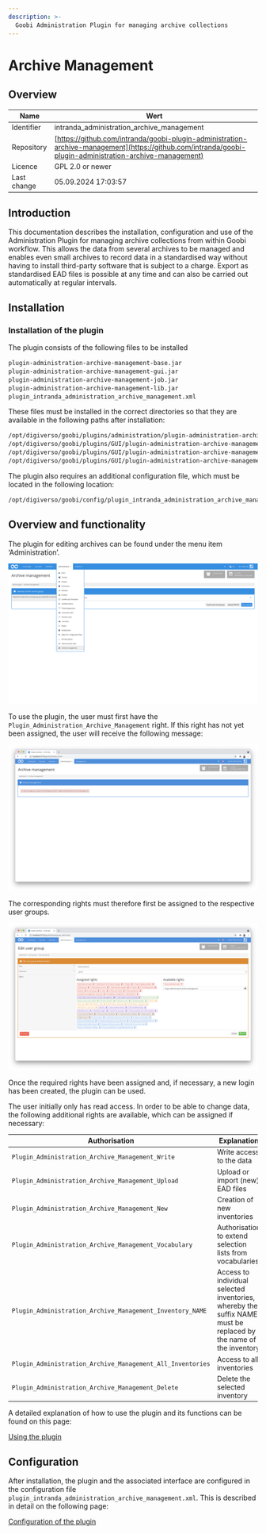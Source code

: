 ```yaml
---
description: >-
  Goobi Administration Plugin for managing archive collections
---
```


# Archive Management

## Overview

Name                     | Wert
-------------------------|-----------
Identifier               | intranda_administration_archive_management
Repository               | [https://github.com/intranda/goobi-plugin-administration-archive-management](https://github.com/intranda/goobi-plugin-administration-archive-management)
Licence              | GPL 2.0 or newer 
Last change    | 05.09.2024 17:03:57


## Introduction
This documentation describes the installation, configuration and use of the Administration Plugin for managing archive collections from within Goobi workflow. This allows the data from several archives to be managed and enables even small archives to record data in a standardised way without having to install third-party software that is subject to a charge. Export as standardised EAD files is possible at any time and can also be carried out automatically at regular intervals.

## Installation

### Installation of the plugin
The plugin consists of the following files to be installed

```bash
plugin-administration-archive-management-base.jar
plugin-administration-archive-management-gui.jar
plugin-administration-archive-management-job.jar
plugin-administration-archive-management-lib.jar
plugin_intranda_administration_archive_management.xml
```

These files must be installed in the correct directories so that they are available in the following paths after installation:

```bash
/opt/digiverso/goobi/plugins/administration/plugin-administration-archive-management-base.jar
/opt/digiverso/goobi/plugins/GUI/plugin-administration-archive-management-gui.jar
/opt/digiverso/goobi/plugins/GUI/plugin-administration-archive-management-job.jar
/opt/digiverso/goobi/plugins/GUI/plugin-administration-archive-management-lib.jar
```

The plugin also requires an additional configuration file, which must be located in the following location:

```bash
/opt/digiverso/goobi/config/plugin_intranda_administration_archive_management.xml
```

## Overview and functionality
The plugin for editing archives can be found under the menu item ‘Administration’.

![Entering the plugin](images/goobi-plugin-administration-archive-management_screen03_en.png)

To use the plugin, the user must first have the `Plugin_Administration_Archive_Management` right. If this right has not yet been assigned, the user will receive the following message:

![Reference to missing user rights](images/goobi-plugin-administration-archive-management_screen01_en.png)

The corresponding rights must therefore first be assigned to the respective user groups.

![Assignment of the required user rights](images/goobi-plugin-administration-archive-management_screen02_en.png)

Once the required rights have been assigned and, if necessary, a new login has been created, the plugin can be used.

The user initially only has read access. In order to be able to change data, the following additional rights are available, which can be assigned if necessary:

Authorisation | Explanation
-------------|-----------
`Plugin_Administration_Archive_Management_Write` | Write access to the data
`Plugin_Administration_Archive_Management_Upload`| Upload or import (new) EAD files
`Plugin_Administration_Archive_Management_New` | Creation of new inventories
`Plugin_Administration_Archive_Management_Vocabulary` | Authorisation to extend selection lists from vocabularies
`Plugin_Administration_Archive_Management_Inventory_NAME` | Access to individual selected inventories, whereby the suffix NAME must be replaced by the name of the inventory
`Plugin_Administration_Archive_Management_All_Inventories` | Access to all inventories
`Plugin_Administration_Archive_Management_Delete` | Delete the selected inventory

A detailed explanation of how to use the plugin and its functions can be found on this page:

[Using the plugin](goobi-plugin-administration-archive-management_page_01_en.md)


## Configuration
After installation, the plugin and the associated interface are configured in the configuration file `plugin_intranda_administration_archive_management.xml`. This is described in detail on the following page:

[Configuration of the plugin](goobi-plugin-administration-archive-management_page_02_en.md)